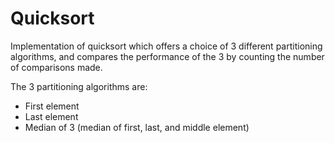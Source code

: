 # Quicksort

Implementation of quicksort which offers a choice of 3 different partitioning algorithms, and compares the performance of the 3 by counting the number of comparisons made. 

The 3 partitioning algorithms are:
- First element
- Last element
- Median of 3 (median of first, last, and middle element)
